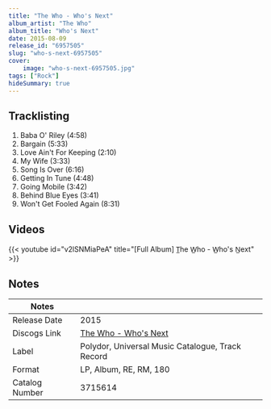 ```yaml
---
title: "The Who - Who's Next"
album_artist: "The Who"
album_title: "Who's Next"
date: 2015-08-09
release_id: "6957505"
slug: "who-s-next-6957505"
cover:
    image: "who-s-next-6957505.jpg"
tags: ["Rock"]
hideSummary: true
---
```


## Tracklisting
1. Baba O' Riley (4:58)
2. Bargain (5:33)
3. Love Ain't For Keeping (2:10)
4. My Wife (3:33)
5. Song Is Over (6:16)
6. Getting In Tune (4:48)
7. Going Mobile (3:42)
8. Behind Blue Eyes (3:41)
9. Won't Get Fooled Again (8:31)

## Videos
{{< youtube id="v2lSNMiaPeA" title="[Full Album] T̲he W̲ho - W̲ho's N̲ext" >}}

## Notes

| Notes          |             |
| ---------------| ----------- |
| Release Date   | 2015 |
| Discogs Link   | [The Who - Who's Next](https://www.discogs.com/release/6957505) |
| Label          | Polydor, Universal Music Catalogue, Track Record |
| Format         | LP, Album, RE, RM, 180 |
| Catalog Number | 3715614 |


